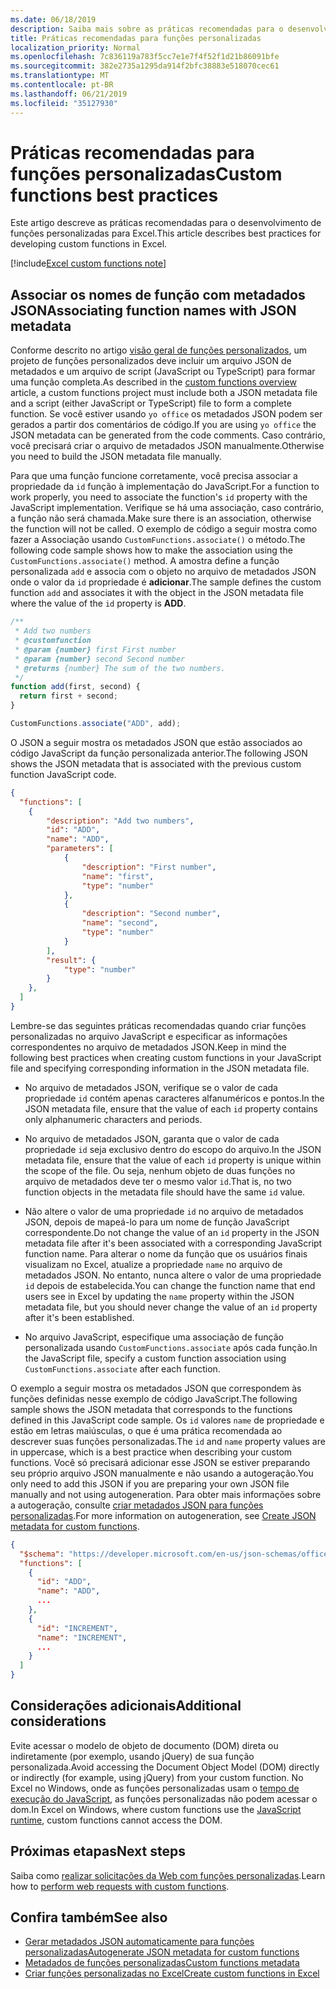 ```yaml
---
ms.date: 06/18/2019
description: Saiba mais sobre as práticas recomendadas para o desenvolvimento de funções personalizadas para Excel.
title: Práticas recomendadas para funções personalizadas
localization_priority: Normal
ms.openlocfilehash: 7c836119a783f5cc7e1e7f4f52f1d21b86091bfe
ms.sourcegitcommit: 382e2735a1295da914f2bfc38883e518070cec61
ms.translationtype: MT
ms.contentlocale: pt-BR
ms.lasthandoff: 06/21/2019
ms.locfileid: "35127930"
---
```

# <a name="custom-functions-best-practices"></a><span data-ttu-id="9b5e5-103">Práticas recomendadas para funções personalizadas</span><span class="sxs-lookup"><span data-stu-id="9b5e5-103">Custom functions best practices</span></span>

<span data-ttu-id="9b5e5-104">Este artigo descreve as práticas recomendadas para o desenvolvimento de funções personalizadas para Excel.</span><span class="sxs-lookup"><span data-stu-id="9b5e5-104">This article describes best practices for developing custom functions in Excel.</span></span>

[!include[Excel custom functions note](../includes/excel-custom-functions-note.md)]

## <a name="associating-function-names-with-json-metadata"></a><span data-ttu-id="9b5e5-105">Associar os nomes de função com metadados JSON</span><span class="sxs-lookup"><span data-stu-id="9b5e5-105">Associating function names with JSON metadata</span></span>

<span data-ttu-id="9b5e5-106">Conforme descrito no artigo [visão geral de funções personalizados](custom-functions-overview.md), um projeto de funções personalizados deve incluir um arquivo JSON de metadados e um arquivo de script (JavaScript ou TypeScript) para formar uma função completa.</span><span class="sxs-lookup"><span data-stu-id="9b5e5-106">As described in the [custom functions overview](custom-functions-overview.md) article, a custom functions project must include both a JSON metadata file and a script (either JavaScript or TypeScript) file to form a complete function.</span></span> <span data-ttu-id="9b5e5-107">Se você estiver usando `yo office` os metadados JSON podem ser gerados a partir dos comentários de código.</span><span class="sxs-lookup"><span data-stu-id="9b5e5-107">If you are using `yo office` the JSON metadata can be generated from the code comments.</span></span> <span data-ttu-id="9b5e5-108">Caso contrário, você precisará criar o arquivo de metadados JSON manualmente.</span><span class="sxs-lookup"><span data-stu-id="9b5e5-108">Otherwise you need to build the JSON metadata file manually.</span></span>

<span data-ttu-id="9b5e5-109">Para que uma função funcione corretamente, você precisa associar a propriedade da `id` função à implementação do JavaScript.</span><span class="sxs-lookup"><span data-stu-id="9b5e5-109">For a function to work properly, you need to associate the function's `id` property with the JavaScript implementation.</span></span> <span data-ttu-id="9b5e5-110">Verifique se há uma associação, caso contrário, a função não será chamada.</span><span class="sxs-lookup"><span data-stu-id="9b5e5-110">Make sure there is an association, otherwise the function will not be called.</span></span> <span data-ttu-id="9b5e5-111">O exemplo de código a seguir mostra como fazer a Associação usando `CustomFunctions.associate()` o método.</span><span class="sxs-lookup"><span data-stu-id="9b5e5-111">The following code sample shows how to make the association using the `CustomFunctions.associate()` method.</span></span> <span data-ttu-id="9b5e5-112">A amostra define a função personalizada `add` e associa com o objeto no arquivo de metadados JSON onde o valor da `id` propriedade é **adicionar**.</span><span class="sxs-lookup"><span data-stu-id="9b5e5-112">The sample defines the custom function `add` and associates it with the object in the JSON metadata file where the value of the `id` property is **ADD**.</span></span>

```js
/**
 * Add two numbers
 * @customfunction
 * @param {number} first First number
 * @param {number} second Second number
 * @returns {number} The sum of the two numbers.
 */
function add(first, second) {
  return first + second;
}

CustomFunctions.associate("ADD", add);
```

<span data-ttu-id="9b5e5-113">O JSON a seguir mostra os metadados JSON que estão associados ao código JavaScript da função personalizada anterior.</span><span class="sxs-lookup"><span data-stu-id="9b5e5-113">The following JSON shows the JSON metadata that is associated with the previous custom function JavaScript code.</span></span>

```json
{
  "functions": [
    {
        "description": "Add two numbers",
        "id": "ADD",
        "name": "ADD",
        "parameters": [
            {
                "description": "First number",
                "name": "first",
                "type": "number"
            },
            {
                "description": "Second number",
                "name": "second",
                "type": "number"
            }
        ],
        "result": {
            "type": "number"
        }
    },
  ]
}
```


<span data-ttu-id="9b5e5-114">Lembre-se das seguintes práticas recomendadas quando criar funções personalizadas no arquivo JavaScript e especificar as informações correspondentes no arquivo de metadados JSON.</span><span class="sxs-lookup"><span data-stu-id="9b5e5-114">Keep in mind the following best practices when creating custom functions in your JavaScript file and specifying corresponding information in the JSON metadata file.</span></span>

* <span data-ttu-id="9b5e5-115">No arquivo de metadados JSON, verifique se o valor de cada propriedade `id` contém apenas caracteres alfanuméricos e pontos.</span><span class="sxs-lookup"><span data-stu-id="9b5e5-115">In the JSON metadata file, ensure that the value of each `id` property contains only alphanumeric characters and periods.</span></span>

* <span data-ttu-id="9b5e5-116">No arquivo de metadados JSON, garanta que o valor de cada propriedade `id` seja exclusivo dentro do escopo do arquivo.</span><span class="sxs-lookup"><span data-stu-id="9b5e5-116">In the JSON metadata file, ensure that the value of each `id` property is unique within the scope of the file.</span></span> <span data-ttu-id="9b5e5-117">Ou seja, nenhum objeto de duas funções no arquivo de metadados deve ter o mesmo valor `id`.</span><span class="sxs-lookup"><span data-stu-id="9b5e5-117">That is, no two function objects in the metadata file should have the same `id` value.</span></span>

* <span data-ttu-id="9b5e5-118">Não altere o valor de uma propriedade `id` no arquivo de metadados JSON, depois de mapeá-lo para um nome de função JavaScript correspondente.</span><span class="sxs-lookup"><span data-stu-id="9b5e5-118">Do not change the value of an `id` property in the JSON metadata file after it's been associated with a corresponding JavaScript function name.</span></span> <span data-ttu-id="9b5e5-119">Para alterar o nome da função que os usuários finais visualizam no Excel, atualize a propriedade `name` no arquivo de metadados JSON. No entanto, nunca altere o valor de uma propriedade `id` depois de estabelecida.</span><span class="sxs-lookup"><span data-stu-id="9b5e5-119">You can change the function name that end users see in Excel by updating the `name` property within the JSON metadata file, but you should never change the value of an `id` property after it's been established.</span></span>

* <span data-ttu-id="9b5e5-120">No arquivo JavaScript, especifique uma associação de função personalizada usando `CustomFunctions.associate` após cada função.</span><span class="sxs-lookup"><span data-stu-id="9b5e5-120">In the JavaScript file, specify a custom function association using `CustomFunctions.associate` after each function.</span></span>

<span data-ttu-id="9b5e5-121">O exemplo a seguir mostra os metadados JSON que correspondem às funções definidas nesse exemplo de código JavaScript.</span><span class="sxs-lookup"><span data-stu-id="9b5e5-121">The following sample shows the JSON metadata that corresponds to the functions defined in this JavaScript code sample.</span></span> <span data-ttu-id="9b5e5-122">Os `id` valores `name` de propriedade e estão em letras maiúsculas, o que é uma prática recomendada ao descrever suas funções personalizadas.</span><span class="sxs-lookup"><span data-stu-id="9b5e5-122">The `id` and `name` property values are in uppercase, which is a best practice when describing your custom functions.</span></span> <span data-ttu-id="9b5e5-123">Você só precisará adicionar esse JSON se estiver preparando seu próprio arquivo JSON manualmente e não usando a autogeração.</span><span class="sxs-lookup"><span data-stu-id="9b5e5-123">You only need to add this JSON if you are preparing your own JSON file manually and not using autogeneration.</span></span> <span data-ttu-id="9b5e5-124">Para obter mais informações sobre a autogeração, consulte [criar metadados JSON para funções personalizadas](custom-functions-json-autogeneration.md).</span><span class="sxs-lookup"><span data-stu-id="9b5e5-124">For more information on autogeneration, see [Create JSON metadata for custom functions](custom-functions-json-autogeneration.md).</span></span>

```json
{
  "$schema": "https://developer.microsoft.com/en-us/json-schemas/office-js/custom-functions.schema.json",
  "functions": [
    {
      "id": "ADD",
      "name": "ADD",
      ...
    },
    {
      "id": "INCREMENT",
      "name": "INCREMENT",
      ...
    }
  ]
}
```

## <a name="additional-considerations"></a><span data-ttu-id="9b5e5-125">Considerações adicionais</span><span class="sxs-lookup"><span data-stu-id="9b5e5-125">Additional considerations</span></span>

<span data-ttu-id="9b5e5-126">Evite acessar o modelo de objeto de documento (DOM) direta ou indiretamente (por exemplo, usando jQuery) de sua função personalizada.</span><span class="sxs-lookup"><span data-stu-id="9b5e5-126">Avoid accessing the Document Object Model (DOM) directly or indirectly (for example, using jQuery) from your custom function.</span></span> <span data-ttu-id="9b5e5-127">No Excel no Windows, onde as funções personalizadas usam o [tempo de execução do JavaScript](custom-functions-runtime.md), as funções personalizadas não podem acessar o dom.</span><span class="sxs-lookup"><span data-stu-id="9b5e5-127">In Excel on Windows, where custom functions use the [JavaScript runtime](custom-functions-runtime.md), custom functions cannot access the DOM.</span></span>

## <a name="next-steps"></a><span data-ttu-id="9b5e5-128">Próximas etapas</span><span class="sxs-lookup"><span data-stu-id="9b5e5-128">Next steps</span></span>
<span data-ttu-id="9b5e5-129">Saiba como [realizar solicitações da Web com funções personalizadas](custom-functions-web-reqs.md).</span><span class="sxs-lookup"><span data-stu-id="9b5e5-129">Learn how to [perform web requests with custom functions](custom-functions-web-reqs.md).</span></span>

## <a name="see-also"></a><span data-ttu-id="9b5e5-130">Confira também</span><span class="sxs-lookup"><span data-stu-id="9b5e5-130">See also</span></span>

* [<span data-ttu-id="9b5e5-131">Gerar metadados JSON automaticamente para funções personalizadas</span><span class="sxs-lookup"><span data-stu-id="9b5e5-131">Autogenerate JSON metadata for custom functions</span></span>](custom-functions-json-autogeneration.md)
* [<span data-ttu-id="9b5e5-132">Metadados de funções personalizadas</span><span class="sxs-lookup"><span data-stu-id="9b5e5-132">Custom functions metadata</span></span>](custom-functions-json.md)
* [<span data-ttu-id="9b5e5-133">Criar funções personalizadas no Excel</span><span class="sxs-lookup"><span data-stu-id="9b5e5-133">Create custom functions in Excel</span></span>](custom-functions-overview.md)
